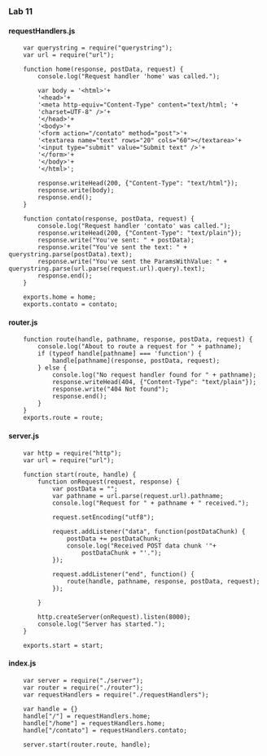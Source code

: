 ### <i class="icon-file"></i>Lab 11

#### <i class="icon-hdd"></i>  requestHandlers.js 


		var querystring = require("querystring");
		var url = require("url");

		function home(response, postData, request) {
			console.log("Request handler 'home' was called.");

			var body = '<html>'+
			'<head>'+
			'<meta http-equiv="Content-Type" content="text/html; '+
			'charset=UTF-8" />'+
			'</head>'+
			'<body>'+
			'<form action="/contato" method="post">'+
			'<textarea name="text" rows="20" cols="60"></textarea>'+
			'<input type="submit" value="Submit text" />'+
			'</form>'+
			'</body>'+
			'</html>';

			response.writeHead(200, {"Content-Type": "text/html"});
			response.write(body);
			response.end();
		}

		function contato(response, postData, request) {
			console.log("Request handler 'contato' was called.");
			response.writeHead(200, {"Content-Type": "text/plain"});
			response.write("You've sent: " + postData);
			response.write("You've sent the text: " + querystring.parse(postData).text);
			response.write("You've sent the ParamsWithValue: " + querystring.parse(url.parse(request.url).query).text);
			response.end();
		}

		exports.home = home;
		exports.contato = contato;


#### <i class="icon-hdd"></i>  router.js 


		function route(handle, pathname, response, postData, request) {
			console.log("About to route a request for " + pathname);
			if (typeof handle[pathname] === 'function') {
				handle[pathname](response, postData, request);
			} else {
				console.log("No request handler found for " + pathname);
				response.writeHead(404, {"Content-Type": "text/plain"});
				response.write("404 Not found");
				response.end();
			}
		}
		exports.route = route;



#### <i class="icon-hdd"></i>  server.js 


		var http = require("http");
		var url = require("url");

		function start(route, handle) {
			function onRequest(request, response) {
				var postData = "";
				var pathname = url.parse(request.url).pathname;
				console.log("Request for " + pathname + " received.");

				request.setEncoding("utf8");

				request.addListener("data", function(postDataChunk) {
					postData += postDataChunk;
					console.log("Received POST data chunk '"+
						postDataChunk + "'.");
				});

				request.addListener("end", function() {
					route(handle, pathname, response, postData, request);
				});

			}

			http.createServer(onRequest).listen(8000);
			console.log("Server has started.");
		}

		exports.start = start;



#### <i class="icon-hdd"></i>  index.js 

		var server = require("./server");
		var router = require("./router");
		var requestHandlers = require("./requestHandlers");

		var handle = {}
		handle["/"] = requestHandlers.home;
		handle["/home"] = requestHandlers.home;
		handle["/contato"] = requestHandlers.contato;

		server.start(router.route, handle);

